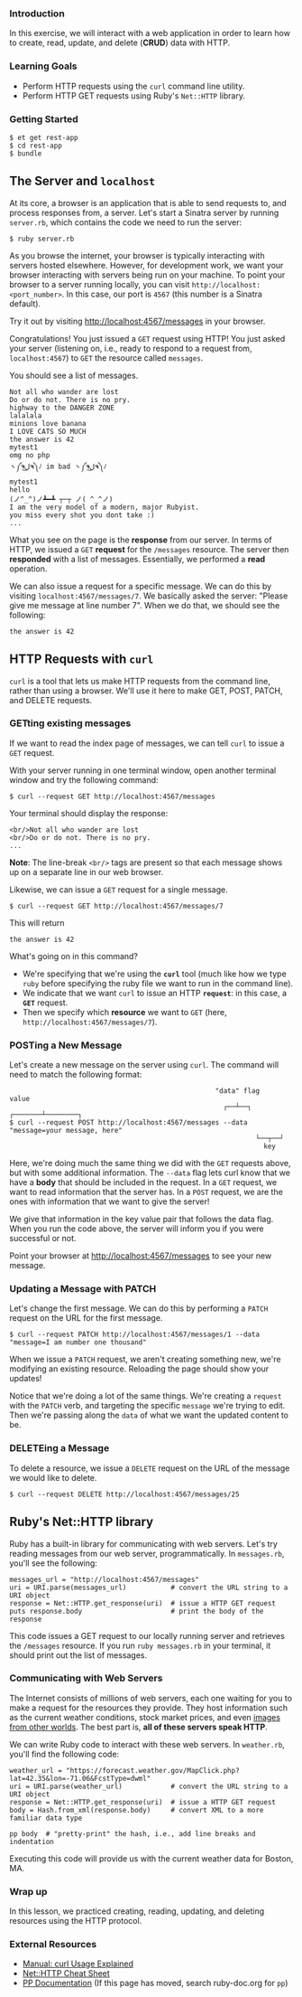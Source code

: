 ### Introduction

In this exercise, we will interact with a web application in order to learn how to create, read, update, and delete (**CRUD**) data with HTTP.

### Learning Goals

- Perform HTTP requests using the `curl` command line utility.
- Perform HTTP GET requests using Ruby's `Net::HTTP` library.

### Getting Started

```no-highlight
$ et get rest-app
$ cd rest-app
$ bundle
```

## The Server and `localhost`

At its core, a browser is an application that is able to send requests to, and process responses from, a server. Let's start a Sinatra server by running `server.rb`, which contains the code we need to run the server:

```no-highlight
$ ruby server.rb
```

 As you browse the internet, your browser is typically interacting with servers hosted elsewhere. However, for development work, we want your browser interacting with servers being run on your machine. To point your browser to a server running locally, you can visit `http://localhost:<port_number>`. In this case, our port is `4567` (this number is a Sinatra default).

Try it out by visiting <http://localhost:4567/messages> in your browser.

Congratulations! You just issued a `GET` request using HTTP! You just asked your server (listening on, i.e., ready to respond to a request from, `localhost:4567`) to `GET` the resource called `messages`.

You should see a list of messages.

```no-highlight
Not all who wander are lost
Do or do not. There is no pry.
highway to the DANGER ZONE
lalalala
minions love banana
I LOVE CATS SO MUCH
the answer is 42
mytest1
omg no php
ヽ༼ຈل͜ຈ༽ﾉ im bad ヽ༼ຈل͜ຈ༽ﾉ
mytest1
hello
(ノ^_^)ノ┻━┻ ┬─┬ ノ( ^_^ノ)
I am the very model of a modern, major Rubyist.
you miss every shot you dont take :)
...
```

What you see on the page is the **response** from our server. In terms of HTTP, we issued a `GET` **request** for the `/messages` resource. The server then **responded** with a list of messages. Essentially, we performed a **read** operation.

We can also issue a request for a specific message. We can do this by visiting `localhost:4567/messages/7`. We basically asked the server: "Please give me message at line number 7". When we do that, we should see the following:

```no-highlight
the answer is 42
```

## HTTP Requests with `curl`

`curl` is a tool that lets us make HTTP requests from the command line, rather than using a browser. We'll use it here to make GET, POST, PATCH, and DELETE requests.

### GETting existing messages

If we want to read the index page of messages, we can tell `curl` to issue a `GET` request.

With your server running in one terminal window, open another terminal window and try the following command:

```no-highlight
$ curl --request GET http://localhost:4567/messages
```

Your terminal should display the response:

```no-highlight
<br/>Not all who wander are lost
<br/>Do or do not. There is no pry.
...
```

**Note**: The line-break `<br/>` tags are present so that each message shows up on a separate line in our web browser.

Likewise, we can issue a `GET` request for a single message.

```no-highlight
$ curl --request GET http://localhost:4567/messages/7
```

This will return

```no-highlight
the answer is 42
```

What's going on in this command?

- We're specifying that we're using the **`curl`** tool (much like how we type `ruby` before specifying the ruby file we want to run in the command line).
- We indicate that we want `curl` to issue an HTTP **`request`**: in this case, a **`GET`** request.
- Then we specify which **resource** we want to `GET` (here, `http://localhost:4567/messages/7`).

### POSTing a New Message

Let's create a new message on the server using `curl`. The command will need to match the following format:

```no-highlight
                                                   "data" flag             value
                                                     ┌──┴──┐         ┌───────┴────────┐
$ curl --request POST http://localhost:4567/messages --data "message=your message, here"
                                                             └──┬──┘
                                                               key
```

Here, we're doing much the same thing we did with the `GET` requests above, but with some additional information. The `--data` flag lets curl know that we have a **body** that should be included in the request. In a `GET` request, we want to read information that the server has. In a `POST` request, we are the ones with information that we want to give the server!

We give that information in the key value pair that follows the data flag. When you run the code above, the server will inform you if you were successful or not.

Point your browser at <http://localhost:4567/messages> to see your new message.

### Updating a Message with PATCH

Let's change the first message. We can do this by performing a `PATCH` request on the URL for the first message.

```no-highlight
$ curl --request PATCH http://localhost:4567/messages/1 --data "message=I am number one thousand"
```

When we issue a `PATCH` request, we aren't creating something new, we're modifying an existing resource. Reloading the page should show your updates!

Notice that we're doing a lot of the same things. We're creating a `request` with the `PATCH` verb, and targeting the specific `message` we're trying to edit. Then we're passing along the `data` of what we want the updated content to be.

### DELETEing a Message

To delete a resource, we issue a `DELETE` request on the URL of the message we would like to delete.

```no-highlight
$ curl --request DELETE http://localhost:4567/messages/25
```

## Ruby's Net::HTTP library

Ruby has a built-in library for communicating with web servers. Let's try reading messages from our web server, programmatically. In `messages.rb`, you'll see the following:

```no-highlight
messages_url = "http://localhost:4567/messages"
uri = URI.parse(messages_url)           # convert the URL string to a URI object
response = Net::HTTP.get_response(uri)  # issue a HTTP GET request
puts response.body                      # print the body of the response
```

This code issues a GET request to our locally running server and retrieves the `/messages` resource. If you run `ruby messages.rb` in your terminal, it should print out the list of messages.

### Communicating with Web Servers

The Internet consists of millions of web servers, each one waiting for you to make a request for the resources they provide. They host information such as the current weather conditions, stock market prices, and even [images from other worlds](https://apod.nasa.gov/apod/astropix.html). The best part is, **all of these servers speak HTTP**.

We can write Ruby code to interact with these web servers. In `weather.rb`, you'll find the following code:

```no-highlight
weather_url = "https://forecast.weather.gov/MapClick.php?lat=42.35&lon=-71.06&FcstType=dwml"
uri = URI.parse(weather_url)            # convert the URL string to a URI object
response = Net::HTTP.get_response(uri)  # issue a HTTP GET request
body = Hash.from_xml(response.body)     # convert XML to a more familiar data type

pp body  # "pretty-print" the hash, i.e., add line breaks and indentation
```

Executing this code will provide us with the current weather data for Boston, MA.

### Wrap up

In this lesson, we practiced creating, reading, updating, and deleting resources using the HTTP protocol.

### External Resources

- [Manual: curl Usage Explained](https://curl.haxx.se/docs/manual.html)
- [Net::HTTP Cheat Sheet](http://www.rubyinside.com/nethttp-cheat-sheet-2940.html)
- [PP Documentation](https://ruby-doc.org/stdlib-2.4.1/libdoc/pp/rdoc/PP.html) (If this page has moved, search ruby-doc.org for `pp`)

